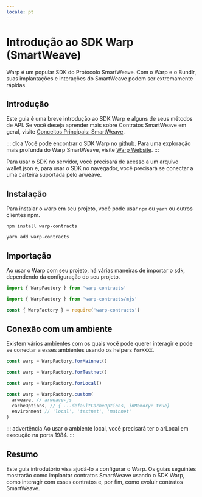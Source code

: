 ```yaml
---
locale: pt
---
```

# Introdução ao SDK Warp (SmartWeave)

Warp é um popular SDK do Protocolo SmartWeave. Com o Warp e o Bundlr, suas implantações e interações do SmartWeave podem ser extremamente rápidas.

## Introdução

Este guia é uma breve introdução ao SDK Warp e alguns de seus métodos de API. Se você deseja aprender mais sobre Contratos SmartWeave em geral, visite [Conceitos Principais: SmartWeave](/concepts/smartweave.html).

::: dica
Você pode encontrar o SDK Warp no [github](https://github.com/warp-contracts). Para uma exploração mais profunda do Warp SmartWeave, visite [Warp Website](https://warp.cc).
:::

Para usar o SDK no servidor, você precisará de acesso a um arquivo wallet.json e, para usar o SDK no navegador, você precisará se conectar a uma carteira suportada pelo arweave.

## Instalação

Para instalar o warp em seu projeto, você pode usar `npm` ou `yarn` ou outros clientes npm.

<CodeGroup>
  <CodeGroupItem title="NPM">

```console
npm install warp-contracts
```

  </CodeGroupItem>
  <CodeGroupItem title="YARN">

```console
yarn add warp-contracts
```

  </CodeGroupItem>
</CodeGroup>

## Importação

Ao usar o Warp com seu projeto, há várias maneiras de importar o sdk, dependendo da configuração do seu projeto.

<CodeGroup>
  <CodeGroupItem title="Typescript">

```ts
import { WarpFactory } from 'warp-contracts'
```

  </CodeGroupItem>
  <CodeGroupItem title="ESM">

```js
import { WarpFactory } from 'warp-contracts/mjs'
```

  </CodeGroupItem>
  <CodeGroupItem title="CommonJS">

```js
const { WarpFactory } = require('warp-contracts')
```

  </CodeGroupItem>
</CodeGroup>


## Conexão com um ambiente

Existem vários ambientes com os quais você pode querer interagir e pode se conectar a esses ambientes usando os helpers `forXXXX`.


<CodeGroup>
  <CodeGroupItem title="Mainnet">

```ts
const warp = WarpFactory.forMainnet()
```

  </CodeGroupItem>
  <CodeGroupItem title="Testnet">

```js
const warp = WarpFactory.forTestnet()
```

  </CodeGroupItem>
  <CodeGroupItem title="Local">

```js
const warp = WarpFactory.forLocal()
```

  </CodeGroupItem>
  <CodeGroupItem title="Personalizado">

```js
const warp = WarpFactory.custom(
  arweave, // arweave-js
  cacheOptions, // { ...defaultCacheOptions, inMemory: true}
  environment // 'local', 'testnet', 'mainnet'
)
```

  </CodeGroupItem>
</CodeGroup>


::: advertência
Ao usar o ambiente local, você precisará ter o arLocal em execução na porta 1984.
:::


## Resumo

Este guia introdutório visa ajudá-lo a configurar o Warp. Os guias seguintes mostrarão como implantar contratos SmartWeave usando o SDK Warp, como interagir com esses contratos e, por fim, como evoluir contratos SmartWeave.
